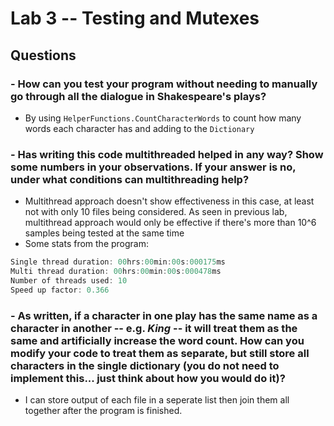 # Lab 3 -- Testing and Mutexes

## Questions

### - How can you test your program without needing to manually go through all the dialogue in Shakespeare's plays?

- By using `HelperFunctions.CountCharacterWords` to count how many words each character has and adding to the `Dictionary`

### - Has writing this code multithreaded helped in any way? Show some numbers in your observations. If your answer is no, under what conditions can multithreading help?

- Multithread approach doesn't show effectiveness in this case, at least not with only 10 files being considered. As seen in previous lab, multithread approach would only be effective if there's more than 10^6 samples being tested at the same time
- Some stats from the program: 
```csharp
Single thread duration: 00hrs:00min:00s:000175ms
Multi thread duration: 00hrs:00min:00s:000478ms 
Number of threads used: 10
Speed up factor: 0.366
```

### - As written, if a character in one play has the same name as a character in another -- e.g. *King* -- it will treat them as the same and artificially increase the word count.  How can you modify your code to treat them as separate, but still store all characters in the single dictionary (you do not need to implement this... just think about how you would do it)?

- I can store output of each file in a seperate list then join them all together after the program is finished.